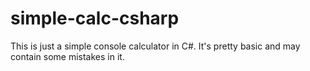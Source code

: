 # simple-calc-csharp
This is just a simple console calculator in C#. It's pretty basic and may contain some mistakes in it. 
